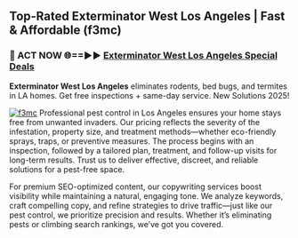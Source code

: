 ## Top-Rated Exterminator West Los Angeles | Fast & Affordable (f3mc)

<h3>🐜 ACT NOW 🌐==►► <a href="https://tinyurl.com/yc7vsfwc" rel="nofollow">Exterminator West Los Angeles Special Deals</a></h3>

**Exterminator West Los Angeles** eliminates rodents, bed bugs, and termites in LA homes. Get free inspections + same-day service. New Solutions 2025!

[![f3mc](https://i.imgur.com/1VzRXn8.jpeg)](https://tinyurl.com/yc7vsfwc)
Professional pest control in Los Angeles ensures your home stays free from unwanted invaders. Our pricing reflects the severity of the infestation, property size, and treatment methods—whether eco-friendly sprays, traps, or preventive measures. The process begins with an inspection, followed by a tailored plan, treatment, and follow-up visits for long-term results. Trust us to deliver effective, discreet, and reliable solutions for a pest-free space.  

For premium SEO-optimized content, our copywriting services boost visibility while maintaining a natural, engaging tone. We analyze keywords, craft compelling copy, and refine strategies to drive traffic—just like our pest control, we prioritize precision and results. Whether it’s eliminating pests or climbing search rankings, we’ve got you covered.